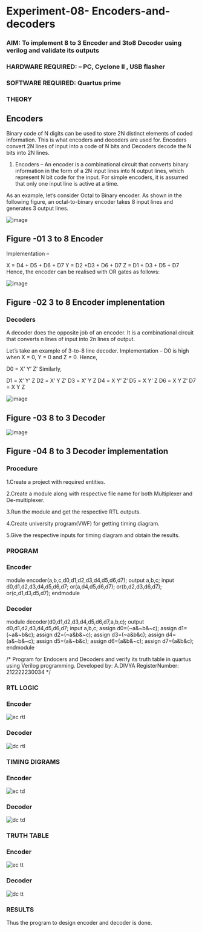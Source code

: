 # Experiment-08- Encoders-and-decoders 
### AIM: To implement 8 to 3 Encoder and  3to8 Decoder using verilog and validate its outputs
### HARDWARE REQUIRED:  – PC, Cyclone II , USB flasher
### SOFTWARE REQUIRED:   Quartus prime
### THEORY 

## Encoders
Binary code of N digits can be used to store 2N distinct elements of coded information. This is what encoders and decoders are used for. Encoders convert 2N lines of input into a code of N bits and Decoders decode the N bits into 2N lines.

1. Encoders –
An encoder is a combinational circuit that converts binary information in the form of a 2N input lines into N output lines, which represent N bit code for the input. For simple encoders, it is assumed that only one input line is active at a time.

As an example, let’s consider Octal to Binary encoder. As shown in the following figure, an octal-to-binary encoder takes 8 input lines and generates 3 output lines.

![image](https://user-images.githubusercontent.com/36288975/171543588-bc0746df-a173-4b35-989e-5fb7d385fe8a.png)
## Figure -01 3 to 8 Encoder 


Implementation –

X = D4 + D5 + D6 + D7
Y = D2 +D3 + D6 + D7
Z = D1 + D3 + D5 + D7 
Hence, the encoder can be realised with OR gates as follows:


![image](https://user-images.githubusercontent.com/36288975/171543740-68403b82-aa93-4c98-9343-f32b14885a2e.png)
## Figure -02 3 to 8 Encoder implenentation 

 ### Decoders 
A decoder does the opposite job of an encoder. It is a combinational circuit that converts n lines of input into 2n lines of output.

Let’s take an example of 3-to-8 line decoder.
Implementation –
D0 is high when X = 0, Y = 0 and Z = 0. Hence,

D0 = X’ Y’ Z’ 
Similarly,

D1 = X’ Y’ Z
D2 = X’ Y Z’
D3 = X’ Y Z
D4 = X Y’ Z’
D5 = X Y’ Z
D6 = X Y Z’
D7 = X Y Z 


![image](https://user-images.githubusercontent.com/36288975/171543978-ee2d0671-2846-40a1-8705-507fd6287a49.png)
## Figure -03 8 to 3 Decoder 



![image](https://user-images.githubusercontent.com/36288975/171543866-5a6eace6-8683-49d7-9c4f-a7cb30ec3035.png)
## Figure -04 8 to 3 Decoder implementation 

### Procedure

1.Create a project with required entities.

2.Create a module along with respective file name for both Multiplexer and De-multiplexer.

3.Run the module and get the respective RTL outputs.

4.Create university program(VWF) for getting timing diagram.

5.Give the respective inputs for timing diagram and obtain the results.

### PROGRAM 

### Encoder
module encoder(a,b,c,d0,d1,d2,d3,d4,d5,d6,d7);
output a,b,c;
input d0,d1,d2,d3,d4,d5,d6,d7;
or(a,d4,d5,d6,d7);
or(b,d2,d3,d6,d7);
or(c,d1,d3,d5,d7);
endmodule

### Decoder
module decoder(d0,d1,d2,d3,d4,d5,d6,d7,a,b,c);
output d0,d1,d2,d3,d4,d5,d6,d7;
input a,b,c;
assign d0=(~a&~b&~c);
assign d1=(~a&~b&c);
assign d2=(~a&b&~c);
assign d3=(~a&b&c);
assign d4=(a&~b&~c);
assign d5=(a&~b&c);
assign d6=(a&b&~c);
assign d7=(a&b&c);
endmodule

/*
Program for Endocers and Decoders  and verify its truth table in quartus using Verilog programming.
Developed by: A.DIVYA
RegisterNumber:  212222230034
*/

### RTL LOGIC  
### Encoder
![ec rtl](https://github.com/Divya110205/Experiment-08-Encoders-and-decoders-/assets/119404855/242edbe4-e719-48cd-8dee-5b8ce6b1ee07)

### Decoder
![dc rtl](https://github.com/Divya110205/Experiment-08-Encoders-and-decoders-/assets/119404855/da221c5d-10c0-402d-b2fe-69f57a1db73c)

### TIMING DIGRAMS  
### Encoder
![ec td](https://github.com/Divya110205/Experiment-08-Encoders-and-decoders-/assets/119404855/c401b40e-0768-4bb2-8c7a-34fc336a04d7)

### Decoder
![dc td](https://github.com/Divya110205/Experiment-08-Encoders-and-decoders-/assets/119404855/fa31f096-95e3-429c-bb77-7a636f46892f)

### TRUTH TABLE 
### Encoder
![ec tt](https://github.com/Divya110205/Experiment-08-Encoders-and-decoders-/assets/119404855/9a01690a-0169-4b4d-ad62-3ebcdf7069d3)

### Decoder
![dc tt](https://github.com/Divya110205/Experiment-08-Encoders-and-decoders-/assets/119404855/5f577182-1826-4d41-932f-5a604fe9a8dd)

### RESULTS 
Thus the program to design encoder and decoder is done.
